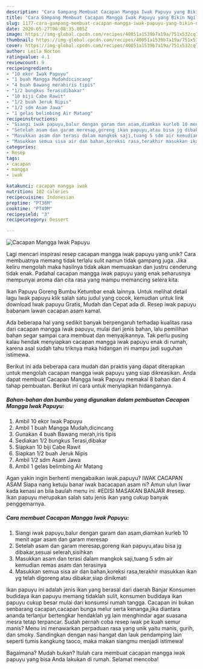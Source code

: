 ```yaml
---
description: "Cara Gampang Membuat Cacapan Mangga Iwak Papuyu yang Bikin Ngiler"
title: "Cara Gampang Membuat Cacapan Mangga Iwak Papuyu yang Bikin Ngiler"
slug: 1177-cara-gampang-membuat-cacapan-mangga-iwak-papuyu-yang-bikin-ngiler
date: 2020-05-27T06:08:35.805Z
image: https://img-global.cpcdn.com/recipes/40051a1539b7a19a/751x532cq70/cacapan-mangga-iwak-papuyu-foto-resep-utama.jpg
thumbnail: https://img-global.cpcdn.com/recipes/40051a1539b7a19a/751x532cq70/cacapan-mangga-iwak-papuyu-foto-resep-utama.jpg
cover: https://img-global.cpcdn.com/recipes/40051a1539b7a19a/751x532cq70/cacapan-mangga-iwak-papuyu-foto-resep-utama.jpg
author: Leila Norton
ratingvalue: 4.1
reviewcount: 9
recipeingredient:
- "10 ekor Iwak Papuyu"
- "1 buah Mangga Mudahdicincang"
- "4 buah Bawang merahiris tipis"
- "1/2 bungkus Terasidibakar"
- "10 biji Cabe Rawit"
- "1/2 buah Jeruk Nipis"
- "1/2 sdm Asam Jawa"
- "1 gelas belimbing Air Matang"
recipeinstructions:
- "Siangi iwak papuyu,balur dengan garam dan asam,diamkan kurleb 10 menit agar asam dan garam meresap"
- "Setelah asam dan garam meresap,goreng ikan papuyu,atau bisa jg dibakar,sesuai selerah,sisihkan"
- "Masukkan asam dan terasi dalam mangkok saji,tuang 5 sdm air kemudian remas asam dan terasinya"
- "Masukkan semua sisa air dan bahan,koreksi rasa,terakhir masukkan ikan yg telah digoreng atau dibakar,siap dinikmati"
categories:
- Resep
tags:
- cacapan
- mangga
- iwak

katakunci: cacapan mangga iwak 
nutrition: 102 calories
recipecuisine: Indonesian
preptime: "PT36M"
cooktime: "PT49M"
recipeyield: "3"
recipecategory: Dessert

---
```



![Cacapan Mangga Iwak Papuyu](https://img-global.cpcdn.com/recipes/40051a1539b7a19a/751x532cq70/cacapan-mangga-iwak-papuyu-foto-resep-utama.jpg)

Lagi mencari inspirasi resep cacapan mangga iwak papuyu yang unik? Cara membuatnya memang tidak terlalu sulit namun tidak gampang juga. Jika keliru mengolah maka hasilnya tidak akan memuaskan dan justru cenderung tidak enak. Padahal cacapan mangga iwak papuyu yang enak seharusnya mempunyai aroma dan cita rasa yang mampu memancing selera kita.

Ikan Papuyu Goreng Bumbu Ketumbar enak lainnya. Untuk melihat detail lagu Iwak papuyu klik salah satu judul yang cocok, kemudian untuk link download Iwak papuyu Gratis, Mudah dan Cepat ada di. Resep iwak papuyu babanam lawan cacapan asam kamal.

Ada beberapa hal yang sedikit banyak berpengaruh terhadap kualitas rasa dari cacapan mangga iwak papuyu, mulai dari jenis bahan, lalu pemilihan bahan segar sampai cara membuat dan menyajikannya. Tak perlu pusing kalau hendak menyiapkan cacapan mangga iwak papuyu enak di rumah, karena asal sudah tahu triknya maka hidangan ini mampu jadi suguhan istimewa.


Berikut ini ada beberapa cara mudah dan praktis yang dapat diterapkan untuk mengolah cacapan mangga iwak papuyu yang siap dikreasikan. Anda dapat membuat Cacapan Mangga Iwak Papuyu memakai 8 bahan dan 4 tahap pembuatan. Berikut ini cara untuk menyiapkan hidangannya.

<!--inarticleads1-->

##### Bahan-bahan dan bumbu yang digunakan dalam pembuatan Cacapan Mangga Iwak Papuyu:

1. Ambil 10 ekor Iwak Papuyu
1. Ambil 1 buah Mangga Mudah,dicincang
1. Gunakan 4 buah Bawang merah,iris tipis
1. Sediakan 1/2 bungkus Terasi,dibakar
1. Siapkan 10 biji Cabe Rawit
1. Siapkan 1/2 buah Jeruk Nipis
1. Ambil 1/2 sdm Asam Jawa
1. Ambil 1 gelas belimbing Air Matang


Agan yakin ingin berhenti mengabaikan iwak.papuyu? IWAK CACAPAN ASAM Siapa nang ketuju banar iwak bacacapan asam ni? Amun ulun liwar kada kenasi an bila baulah menu ini. #EDISI MASAKAN BANJAR #resep. Ikan papuyu merupakan salah satu jenis ikan yang cukup banyak penggemarnya. 

<!--inarticleads2-->

##### Cara membuat Cacapan Mangga Iwak Papuyu:

1. Siangi iwak papuyu,balur dengan garam dan asam,diamkan kurleb 10 menit agar asam dan garam meresap
1. Setelah asam dan garam meresap,goreng ikan papuyu,atau bisa jg dibakar,sesuai selerah,sisihkan
1. Masukkan asam dan terasi dalam mangkok saji,tuang 5 sdm air kemudian remas asam dan terasinya
1. Masukkan semua sisa air dan bahan,koreksi rasa,terakhir masukkan ikan yg telah digoreng atau dibakar,siap dinikmati


Ikan papuyu ini adalah jenis ikan yang berasal dari daerah Banjar Konsumen budidaya ikan papuyu memang tidaklah sulit, konsumen budidaya ikan papuyu cukup besar mulai dari konsumsi rumah tangga. Cacapan ini bukan senbarang cacapan,cacapan bunga melur serta kenanga,jika diantara ananda terlanjur bertengkar hendaklah yg lain menghindar agar suasana mesra tetap terpancar. Sudah pernah coba resep iwak pe kuah semur manis? Menu ini menawarkan perpaduan rasa yang unik yaitu manis, gurih, dan smoky. Sandingkan dengan nasi hangat dan lauk pendamping lain seperti tumis kangkung taoco, maka makan siangmu menjadi istimewa! 

Bagaimana? Mudah bukan? Itulah cara membuat cacapan mangga iwak papuyu yang bisa Anda lakukan di rumah. Selamat mencoba!
